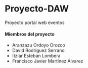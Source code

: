 # Proyecto-DAW
Proyecto portal web eventos



#### Miembros del proyecto
+ Aranzazu Ordoyo Orozco
+ David Rodríguez Serrano
+ Itziar Esteban Lombera
+ Francisco Javier Martínez Álvarez
